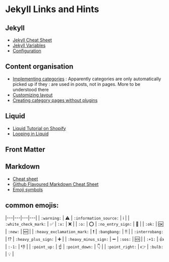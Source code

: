 # Jekyll Links and Hints

## Jekyll
- [Jekyll Cheat Sheet](https://devhints.io/jekyll)
- [Jekyll Variables](http://jekyllrb.com/docs/variables/)
- [Configuration](https://jekyllrb.com/docs/configuration/)

## Content organisation
- [Implementing categories](https://blog.webjeda.com/jekyll-categories/)
  : Apparently categories are only automatically picked up if they
  : are used in posts, not in pages. More to be understood there
- [Customizing layout](https://aregsar.com/blog/2019/how-to-customize-your-github-pages-blog-layout-in-five-minutes/)
- [Creating category pages without plugins](https://kylewbanks.com/blog/creating-category-pages-in-jekyll-without-plugins)

## Liquid
- [Liquid Tutorial on Shopify](https://shopify.github.io/liquid/)
- [Looping in Liquid](https://learn.cloudcannon.com/jekyll/looping-in-liquid/)

## Front Matter

## Markdown
- [Cheat sheet](https://www.markdownguide.org/cheat-sheet/)
- [Github Flavoured Markdown Cheat Sheet](https://itnext.io/github-markdown-cheatsheet-50642835effa)
- [Emoji symbols](https://gist.github.com/rxaviers/7360908)

## common emojis:


|---|---|---|---|
| `:warning:` | :warning: | `:information_source:` | :information_source: |
| `:white_check_mark:` | :white_check_mark: | `:x:` | :x: |
| `:o:` | :o: | `:no_entry_sign:` | :no_entry_sign: |
| `:ok:` | :ok: | `:new:` | :new: |
| `:heavy_exclamation_mark:` | :heavy_exclamation_mark: | `:bangbang:` | :bangbang: |
| `:interrobang:` | :interrobang: | `:heavy_plus_sign:` | :heavy_plus_sign: |
| `:heavy_minus_sign:` | :heavy_minus_sign: | `:sos:` | :sos: |
| `:+1:` | :+1: | `:-1:` | :-1: |
| `:point_up:` | :point_up: | `:point_down:` | :point_down: |
| `:point_right:` | :point_right: | `:bulb:` | :bulb: |